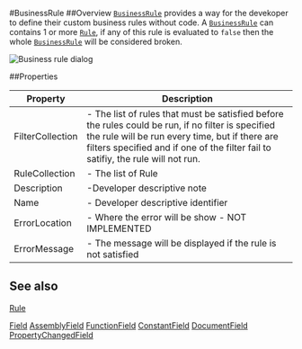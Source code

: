 #BusinessRule
##Overview
[`BusinessRule`](BusinessRule.html) provides a way for the devekoper to define their custom business rules without code. A [`BusinessRule`](BusinessRule.html) can contains 1 or more [`Rule`](Rule.html), if any of this rule is evaluated to `false` then the whole [`BusinessRule`](BusinessRule.html) will be considered broken.

![Business rule dialog](http://i.imgur.com/KobnjRa.png)

##Properties
<table class="table table-condensed table-bordered">
    <thead>
<tr>
<th>Property</th>
<th>Description</th>
</tr>
</thead>
<tbody>
<tr><td>FilterCollection</td><td> - The list of rules that must be satisfied before the rules could be run, if no filter is specified the rule will be run every time, but if there are filters specified and if one of the filter fail to satifiy, the rule will not run.</td></tr>
<tr><td>RuleCollection</td><td> - The list of Rule</td></tr>
<tr><td>Description</td><td> -Developer descriptive note </td></tr>
<tr><td>Name</td><td> - Developer descriptive identifier</td></tr>
<tr><td>ErrorLocation</td><td> - Where the error will be show - NOT IMPLEMENTED </td></tr>
<tr><td>ErrorMessage</td><td> - The message will be displayed if the rule is not satisfied</td></tr>
</tbody></table>



## See also
[Rule](Rule.html)

<a href="Field.html">Field</a>
<a href="AssemblyField.html">AssemblyField</a>
<a href="FunctionField.html">FunctionField</a>
<a href="ConstantField.html">ConstantField</a>
<a href="DocumentField.html">DocumentField</a>
<a href="PropertyChangedField.html">PropertyChangedField</a></p>
